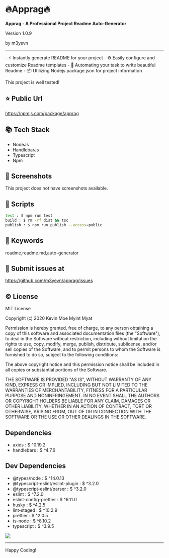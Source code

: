 # 🔥Apprag🔥

**Apprag - A Professional Project Readme Auto-Generator**

<p>Version 1.0.9</p>
<p>by m3yevn</p>

<hr/>
 - ⚡ Instantly generate README for your project
 - ⚙️ Easily configure and customize Readme templates
 - 🦾 Automating your task to write beautiful Readme
 - 📦 Utilizing Nodejs package.json for project information


This project is well tested!

## ⭐ Public Url

https://npmjs.com/package/apprag

## 📚 Tech Stack

 - NodeJs
 - HandlebarJs
 - Typescript
 - Npm


## 📸 Screenshots

This project does not have screenshots available.

## 📜 Scripts

```sh
test : $ npm run test
build : $ rm -rf dist && tsc
publish : $ npm run publish --access=public

```

## 🔑 Keywords

readme,readme.md,auto-generator

## 👾 Submit issues at

https://github.com/m3yevn/apprag/issues

## ©️ License

MIT License

Copyright (c) 2020 Kevin Moe Myint Myat

Permission is hereby granted, free of charge, to any person obtaining a copy
of this software and associated documentation files (the &quot;Software&quot;), to deal
in the Software without restriction, including without limitation the rights
to use, copy, modify, merge, publish, distribute, sublicense, and/or sell
copies of the Software, and to permit persons to whom the Software is
furnished to do so, subject to the following conditions:

The above copyright notice and this permission notice shall be included in all
copies or substantial portions of the Software.

THE SOFTWARE IS PROVIDED &quot;AS IS&quot;, WITHOUT WARRANTY OF ANY KIND, EXPRESS OR
IMPLIED, INCLUDING BUT NOT LIMITED TO THE WARRANTIES OF MERCHANTABILITY,
FITNESS FOR A PARTICULAR PURPOSE AND NONINFRINGEMENT. IN NO EVENT SHALL THE
AUTHORS OR COPYRIGHT HOLDERS BE LIABLE FOR ANY CLAIM, DAMAGES OR OTHER
LIABILITY, WHETHER IN AN ACTION OF CONTRACT, TORT OR OTHERWISE, ARISING FROM,
OUT OF OR IN CONNECTION WITH THE SOFTWARE OR THE USE OR OTHER DEALINGS IN THE
SOFTWARE.

## Dependencies

 - axios : $ ^0.19.2
 - handlebars : $ ^4.7.6


## Dev Dependencies

 - @types/node : $ ^14.0.13
 - @typescript-eslint/eslint-plugin : $ ^3.2.0
 - @typescript-eslint/parser : $ ^3.2.0
 - eslint : $ ^7.2.0
 - eslint-config-prettier : $ ^6.11.0
 - husky : $ ^4.2.5
 - lint-staged : $ ^10.2.9
 - prettier : $ ^2.0.5
 - ts-node : $ ^8.10.2
 - typescript : $ ^3.9.5


<img src="https://cdn.dribbble.com/users/2401141/screenshots/5487982/developers-gif-showcase.gif"/>

<hr/>
Happy Coding!
